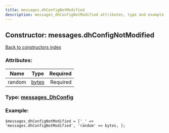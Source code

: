 ```yaml
---
title: messages.dhConfigNotModified
description: messages_dhConfigNotModified attributes, type and example
---
```

## Constructor: messages.dhConfigNotModified  
[Back to constructors index](index.md)



### Attributes:

| Name     |    Type       | Required |
|----------|:-------------:|---------:|
|random|[bytes](../types/bytes.md) | Required|



### Type: [messages\_DhConfig](../types/messages_DhConfig.md)


### Example:

```
$messages_dhConfigNotModified = ['_' => 'messages.dhConfigNotModified', 'random' => bytes, ];
```  


